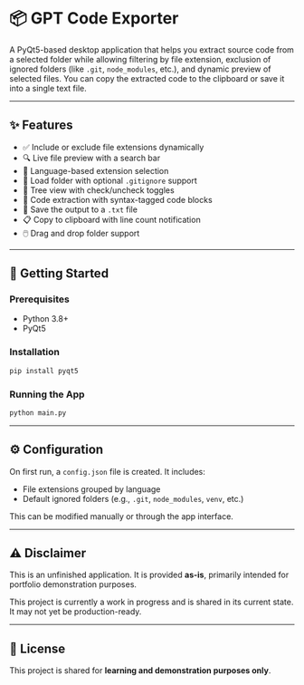 # 📦 GPT Code Exporter

A PyQt5-based desktop application that helps you extract source code from a selected folder while allowing filtering by file extension, exclusion of ignored folders (like `.git`, `node_modules`, etc.), and dynamic preview of selected files. You can copy the extracted code to the clipboard or save it into a single text file.

---

## ✨ Features

- ✅ Include or exclude file extensions dynamically
- 🔍 Live file preview with a search bar
- 🧠 Language-based extension selection
- 📂 Load folder with optional `.gitignore` support
- 📝 Tree view with check/uncheck toggles
- 🚀 Code extraction with syntax-tagged code blocks
- 💾 Save the output to a `.txt` file
- 📋 Copy to clipboard with line count notification
- 🖱️ Drag and drop folder support

---

## 🚀 Getting Started

### Prerequisites

- Python 3.8+
- PyQt5

### Installation

```bash
pip install pyqt5
```

### Running the App

```bash
python main.py
```

---

## ⚙️ Configuration

On first run, a `config.json` file is created. It includes:
- File extensions grouped by language
- Default ignored folders (e.g., `.git`, `node_modules`, `venv`, etc.)

This can be modified manually or through the app interface.

---

## ⚠️ Disclaimer

This is an unfinished application. It is provided **as-is**, primarily intended for portfolio demonstration purposes.

This project is currently a work in progress and is shared in its current state. It may not yet be production-ready.

---

## 📄 License

This project is shared for **learning and demonstration purposes only**.
